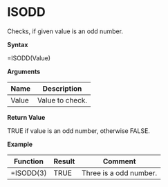 # ISODD

Checks, if given value is an odd number.

**Syntax**

=ISODD(Value)

**Arguments**

| Name  | Description     |
|-------|-----------------|
| Value | Value to check. |

**Return Value**

TRUE if value is an odd number, otherwise FALSE.

**Example**

| Function  | Result | Comment                |
|-----------|--------|------------------------|
| =ISODD(3) | TRUE   | Three is a odd number. |
